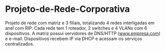 # Projeto-de-Rede-Corporativa
Projeto de rede com matriz e 3 filiais, totalizando 4 redes interligadas em anel com RIP. Cada rede tem 1 roteador, 2 switches e 4 VLANs com 6 dispositivos. A matriz possui servidores de DNS/HTTP (www.empresa.com) e e-mail. Dispositivos recebem IP via DHCP e acessam os serviços centralizados.
